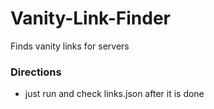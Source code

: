 # Vanity-Link-Finder
 Finds vanity links for servers

### Directions
- just run and check links.json after it is done